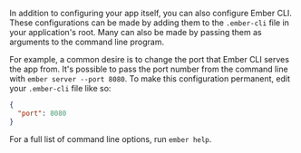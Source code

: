 In addition to configuring your app itself, you can also configure Ember CLI.
These configurations can be made by adding them to the `.ember-cli` file in your application's root. Many can also be made by passing them as arguments to the command line program.

For example, a common desire is to change the port that Ember CLI serves the app from. It's possible to pass the port number from the command line with `ember server --port 8080`. To make this configuration permanent, edit your `.ember-cli` file like so:

```json
{
  "port": 8080
}
```

For a full list of command line options, run `ember help`.
